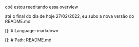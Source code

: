 coé
estou reeditando essa overview

até o final do dia de hoje 27/02/2022, eu subo a nova versão do README.md


[]: # Language: markdown

[]: # Path: README.md
